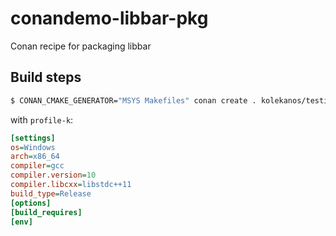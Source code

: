 # conandemo-libbar-pkg
Conan recipe for packaging libbar

## Build steps

```bash
$ CONAN_CMAKE_GENERATOR="MSYS Makefiles" conan create . kolekanos/testing -pr:h profile-k -pr:b profile-k
```

with `profile-k`:

```ini
[settings]
os=Windows
arch=x86_64
compiler=gcc
compiler.version=10
compiler.libcxx=libstdc++11
build_type=Release
[options]
[build_requires]
[env]
```

